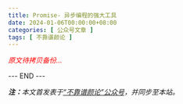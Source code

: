 ```yaml
---
title: Promise- 异步编程的强大工具
date: 2024-01-06T00:00:00+08:00
categories: [ 公众号文章 ]
tags: [ 不靠谱颜论 ]
---
```


<font color=red><i>原文待拷贝备份...</i></font>

<div class="p-5 text-center">--- END ---</div>

<i><b>注：</b>本文首发表于[“不靠谱颜论”公众号](https://mp.weixin.qq.com/s/atFlcMdulXcaC1dZidOW0Q)，并同步至本站。</i>

